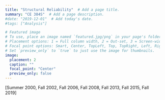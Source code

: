 ```yaml
---
title: "Structural Reliability"  # Add a page title.
summary: "CE 384S"  # Add a page description.
#date: "2019-12-01"  # Add today's date.
#tags: ["Analysis"]

# Featured image
# To use, place an image named `featured.jpg/png` in your page's folder.
# Placement options: 1 = Full column width, 2 = Out-set, 3 = Screen-width
# Focal point options: Smart, Center, TopLeft, Top, TopRight, Left, Right, BottomLeft, Bottom, BottomRight
# Set `preview_only` to `true` to just use the image for thumbnails.
image:
  placement: 2
  caption: ""
  focal_point: "Center"
  preview_only: false
---
```

[Summer 2000, Fall 2002, Fall 2006, Fall 2008, Fall 2013, Fall 2015, Fall 2019]